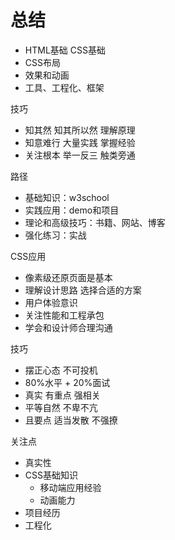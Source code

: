 # 总结

- HTML基础 CSS基础
- CSS布局
- 效果和动画
- 工具、工程化、框架


技巧
- 知其然 知其所以然 理解原理
- 知意难行 大量实践 掌握经验
- 关注根本 举一反三 触类旁通


路径
- 基础知识：w3school
- 实践应用：demo和项目
- 理论和高级技巧：书籍、网站、博客
- 强化练习：实战


CSS应用
- 像素级还原页面是基本
- 理解设计思路 选择合适的方案
- 用户体验意识
- 关注性能和工程承包
- 学会和设计师合理沟通


技巧
- 摆正心态 不可投机
- 80%水平 + 20%面试
- 真实 有重点 强相关
- 平等自然 不卑不亢
- 且要点 适当发散 不强撩


关注点
- 真实性
- CSS基础知识
    - 移动端应用经验
    - 动画能力
- 项目经历
- 工程化

